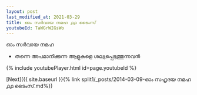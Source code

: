 ```yaml
---
layout: post
last_modified_at: 2021-03-29
title: ഓം സർവായ നമഹ ൧൧ ടൈംസ്
youtubeId: TaWGrWIGsWo
---
```

 
 
 ഓം സർവായ നമഹ 
 
 -  തന്നെ അപമാനിക്കുന്ന ആളുകളെ ശല്യപ്പെടുത്തുന്നവൻ 
 
  
 
  
 
 
 
 
 
 


{% include youtubePlayer.html id=page.youtubeId %}
 
[Next]({{ site.baseurl }}{% link  split1/_posts/2014-03-09-ഓം സഹൃദയ നമഹ ൧൧ ടൈംസ്.md%})
 
